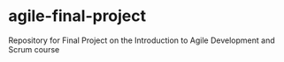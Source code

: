 # agile-final-project
Repository for Final Project on the Introduction to Agile Development and Scrum course
